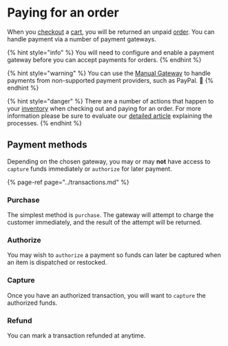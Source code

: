 # Paying for an order

When you [checkout](../../carts-and-checkout/checkout.md) a [cart](../../carts-and-checkout/carts/), you will be returned an unpaid [order](../../orders-and-customers/orders/). You can handle payment via a number of payment gateways.

{% hint style="info" %}
You will need to configure and enable a payment gateway before you can accept payments for orders.
{% endhint %}

{% hint style="warning" %}
You can use the [Manual Gateway](manual-payments.md) to handle payments from non-supported payment providers, such as PayPal. 🎉
{% endhint %}

{% hint style="danger" %}
There are a number of actions that happen to your [inventory](https://docs.moltin.com/~/drafts/-LJsFeY2nae5ndXehUDs/primary/catalog/inventory) when checking out and paying for an order. For more information please be sure to evaluate our [detailed article](https://developers.moltin.com/guides/work-with-inventory) explaining the processes.
{% endhint %}

## Payment methods

Depending on the chosen gateway, you may or may **not** have access to `capture` funds immediately or `authorize` for later payment.

{% page-ref page="../transactions.md" %}

### Purchase

The simplest method is `purchase`. The gateway will attempt to charge the customer immediately, and the result of the attempt will be returned.

### Authorize

You may wish to `authorize` a payment so funds can later be captured when an item is dispatched or restocked.

### Capture

Once you have an authorized transaction, you will want to `capture` the authorized funds.

### **Refund**

You can mark a transaction refunded at anytime.

